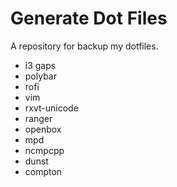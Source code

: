 # Generate Dot Files 
A repository for backup my dotfiles. 

* i3 gaps
* polybar
* rofi
* vim
* rxvt-unicode
* ranger
* openbox
* mpd 
* ncmpcpp
* dunst 
* compton 
